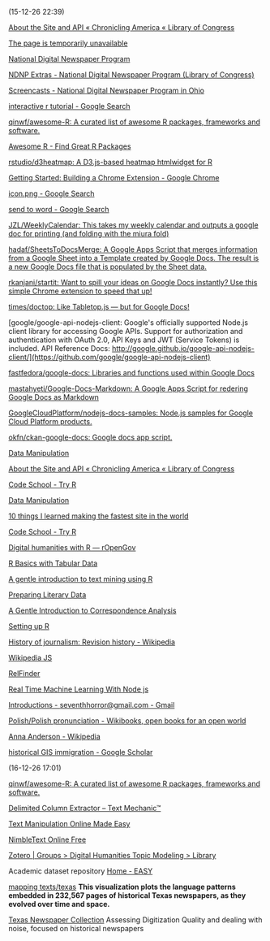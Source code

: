 (15-12-26 22:39) 

[About the Site and API « Chronicling America « Library of Congress](http://chroniclingamerica.loc.gov/about/api/)

[The page is temporarily unavailable](http://chroniclingamerica.loc.gov/newspapers.rdf)

[National Digital Newspaper Program](https://www.loc.gov/ndnp/)

[NDNP Extras - National Digital Newspaper Program (Library of Congress)](https://www.loc.gov/ndnp/extras/)

[Screencasts - National Digital Newspaper Program in Ohio](http://apps.ohiohistory.org/ondp/index.php/Screencasts)

[interactive r tutorial - Google Search](https://www.google.co.il/search?q=interactive+r+tutorial&oq=interactive+r+&aqs=chrome.1.69i57j0l5.3163j0j7&sourceid=chrome&ie=UTF-8)

[qinwf/awesome-R: A curated list of awesome R packages, frameworks and software.](https://github.com/qinwf/awesome-R#html-widgets)

[Awesome R - Find Great R Packages](https://awesome-r.com/)

[rstudio/d3heatmap: A D3.js-based heatmap htmlwidget for R](https://github.com/rstudio/d3heatmap)

[Getting Started: Building a Chrome Extension - Google Chrome](https://developer.chrome.com/extensions/getstarted)

[icon.png - Google Search](https://www.google.co.il/search?q=icon.png&oq=icon.png&aqs=chrome..69i57&sourceid=chrome&ie=UTF-8)

[send to word - Google Search](https://www.google.co.il/search?q=word+2016+api&oq=word+2016+api&aqs=chrome..69i57j69i64.9457j0j4&sourceid=chrome&ie=UTF-8#q=send+to+word+)

[JZL/WeeklyCalendar: This takes my weekly calendar and outputs a google doc for printing (and folding with the miura fold)](https://github.com/JZL/WeeklyCalendar)

[hadaf/SheetsToDocsMerge: A Google Apps Script that merges information from a Google Sheet into a Template created by Google Docs. The result is a new Google Docs file that is populated by the Sheet data.](https://github.com/hadaf/SheetsToDocsMerge)

[rkanjani/startit: Want to spill your ideas on Google Docs instantly? Use this simple Chrome extension to speed that up!](https://github.com/rkanjani/startit)

[times/doctop: Like Tabletop.js — but for Google Docs!](https://github.com/times/doctop)

[google/google-api-nodejs-client: Google's officially supported Node.js client library for accessing Google APIs. Support for authorization and authentication with OAuth 2.0, API Keys and JWT (Service Tokens) is included. API Reference Docs: http://google.github.io/google-api-nodejs-client/](https://github.com/google/google-api-nodejs-client)

[fastfedora/google-docs: Libraries and functions used within Google Docs](https://github.com/fastfedora/google-docs)

[mastahyeti/Google-Docs-Markdown: A Google Apps Script for redering Google Docs as Markdown](https://github.com/mastahyeti/Google-Docs-Markdown)

[GoogleCloudPlatform/nodejs-docs-samples: Node.js samples for Google Cloud Platform products.](https://github.com/GoogleCloudPlatform/nodejs-docs-samples)

[okfn/ckan-google-docs: Google docs app script.](https://github.com/okfn/ckan-google-docs)

[Data Manipulation](http://lincolnmullen.com/projects/dh-r/data.html)

[About the Site and API « Chronicling America « Library of Congress](http://chroniclingamerica.loc.gov/about/api/#cors_jsonp)

[Code School - Try R](http://tryr.codeschool.com/levels/2/challenges/35)

[Data Manipulation](http://lincolnmullen.com/projects/dh-r/data.html)

[10 things I learned making the fastest site in the world](https://hackernoon.com/10-things-i-learned-making-the-fastest-site-in-the-world-18a0e1cdf4a7#.2bbrtywfr)

[Code School - Try R](http://tryr.codeschool.com/levels/2/challenges/35)

[Digital humanities with R — rOpenGov](http://ropengov.github.io/r/2015/06/12/Paris/)

[R Basics with Tabular Data](http://programminghistorian.org/lessons/r-basics-with-tabular-data)

[A gentle introduction to text mining using R](https://eight2late.wordpress.com/2015/05/27/a-gentle-introduction-to-text-mining-using-r/)

[Preparing Literary Data](http://www.chlt.org/StatisticalMethods/preparing-literary-data.html)

[A Gentle Introduction to Correspondence Analysis](http://stefansinclair.name/correspondence-analysis/)

[Setting up R](http://lincolnmullen.com/projects/dh-r/setup.html)

[History of journalism: Revision history - Wikipedia](https://en.wikipedia.org/w/index.php?title=History_of_journalism&action=history)

[Wikipedia JS](http://okfnlabs.org/wikipediajs/?url=http%3A%2F%2Fen.wikipedia.org%2Fwiki%2FNormandy_landings)

[RelFinder](http://www.visualdataweb.org/relfinder/relfinder.php)

[Real Time Machine Learning With Node js](https://www.youtube.com/watch?v=5Ad3TH8XGSI)

[Introductions - seventhhorror@gmail.com - Gmail](https://mail.google.com/mail/u/0/?shva=1#search/amy/158e8107c5bde80c)

[Polish/Polish pronunciation - Wikibooks, open books for an open world](https://en.wikibooks.org/wiki/Polish/Polish_pronunciation)

[Anna Anderson - Wikipedia](https://en.wikipedia.org/wiki/Anna_Anderson)

[historical GIS immigration - Google Scholar](https://scholar.google.co.il/scholar?start=20&q=historical+GIS+immigration&hl=en&as_sdt=0,5&as_vis=1)

(16-12-26 17:01) 

[qinwf/awesome-R: A curated list of awesome R packages, frameworks and software.](https://github.com/qinwf/awesome-R#html-widgets)

[Delimited Column Extractor – Text Mechanic™](http://textmechanic.com/text-tools/basic-text-tools/delimited-column-extractor/)

[Text Manipulation Online Made Easy](http://nimbletext.com/HowTo/ManipulateText)

[NimbleText Online Free](http://nimbletext.com/Live/1141802115/)

[Zotero | Groups > Digital Humanities Topic Modeling > Library](https://www.zotero.org/groups/digital_humanities_topic_modeling/items)

Academic dataset repository
[Home - EASY](https://easy.dans.knaw.nl/ui/home)

[mapping texts/texas](http://language.mappingtexts.org/)
**This visualization plots the language patterns embedded in 232,567 pages of historical Texas newspapers, as they evolved over time and space.**

[Texas Newspaper Collection](http://mappingtexts.org/quality/)
Assessing Digitization Quality and dealing with noise, focused on historical newspapers
